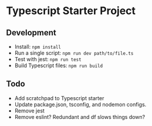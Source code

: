# Typescript Starter Project

## Development

- Install: `npm install`
- Run a single script: `npm run dev path/to/file.ts`
- Test with jest: `npm run test`
- Build Typescript files: `npm run build`

## Todo

- Add scratchpad to Typescript starter
- Update package.json, tsconfig, and nodemon configs.
- Remove jest
- Remove eslint? Redundant and df slows things down?

